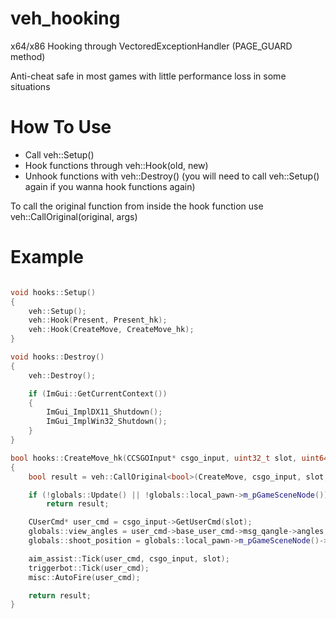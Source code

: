 # veh_hooking
x64/x86 Hooking through VectoredExceptionHandler (PAGE_GUARD method)

Anti-cheat safe in most games with little performance loss in some situations

# How To Use
- Call veh::Setup()
- Hook functions through veh::Hook(old, new)
- Unhook functions with veh::Destroy() (you will need to call veh::Setup() again if you wanna hook functions again)

To call the original function from inside the hook function use veh::CallOriginal<ReturnType>(original, args)

# Example
```cpp

void hooks::Setup()
{
    veh::Setup();
    veh::Hook(Present, Present_hk);
    veh::Hook(CreateMove, CreateMove_hk);
}

void hooks::Destroy()
{
    veh::Destroy();

    if (ImGui::GetCurrentContext())
    {
        ImGui_ImplDX11_Shutdown();
        ImGui_ImplWin32_Shutdown();
    }
}

bool hooks::CreateMove_hk(CCSGOInput* csgo_input, uint32_t slot, uint64_t a3, uint8_t a4)
{
    bool result = veh::CallOriginal<bool>(CreateMove, csgo_input, slot, a3, a4);

    if (!globals::Update() || !globals::local_pawn->m_pGameSceneNode())
        return result;

    CUserCmd* user_cmd = csgo_input->GetUserCmd(slot);
    globals::view_angles = user_cmd->base_user_cmd->msg_qangle->angles;
    globals::shoot_position = globals::local_pawn->m_pGameSceneNode()->m_vecAbsOrigin() + globals::local_pawn->m_vecViewOffset();

    aim_assist::Tick(user_cmd, csgo_input, slot);
    triggerbot::Tick(user_cmd);
    misc::AutoFire(user_cmd);

    return result;
}
```
